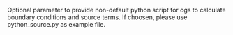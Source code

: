 
Optional parameter to provide non-default python script for ogs to calculate boundary conditions and source terms.
If choosen, please use python_source.py as example file.
